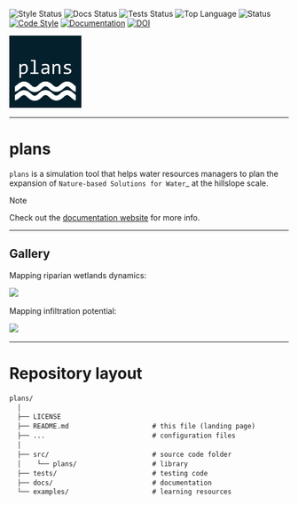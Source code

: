![Style Status](https://github.com/iporepos/plans/actions/workflows/style.yaml/badge.svg)
![Docs Status](https://github.com/iporepos/copyme/actions/workflows/docs.yaml/badge.svg)
![Tests Status](https://github.com/iporepos/plans/actions/workflows/tests.yaml/badge.svg)
![Top Language](https://img.shields.io/github/languages/top/iporepos/copyme)
![Status](https://img.shields.io/badge/status-development-yellow.svg)
[![Code Style](https://img.shields.io/badge/style-black-000000.svg)](https://github.com/psf/black)
[![Documentation](https://img.shields.io/badge/docs-online-blue)](https://iporepos.github.io/plans/)
[![DOI](https://zenodo.org/badge/DOI/10.5281/zenodo.17142043.svg)](https://doi.org/10.5281/zenodo.17142043)

<a logo>
<img src="https://github.com/iporepos/plans-assets/blob/main/docs/figs/logo.jpg?raw=true" height="130" width="130">
</a>


---

# plans

``plans`` is a simulation tool that helps water resources managers to plan the expansion of `Nature-based Solutions for Water`_ at the hillslope scale.

> [!NOTE]
> Check out the [documentation website](https://iporepos.github.io/plans/) for more info.

---

## Gallery

Mapping riparian wetlands dynamics:

<a example2>
<img src="https://github.com/iporepos/plans-assets/blob/main/docs/gallery/example2.gif?raw=true">
</a>

Mapping infiltration potential:

<a example1>
<img src="https://github.com/iporepos/plans-assets/blob/main/docs/gallery/example1.gif?raw=true">
</a>


---

# Repository layout

```txt
plans/
  │
  ├── LICENSE
  ├── README.md                     # this file (landing page)
  ├── ...                           # configuration files
  │
  ├── src/                          # source code folder
  │    └── plans/                   # library
  ├── tests/                        # testing code
  ├── docs/                         # documentation 
  └── examples/                     # learning resources       

```
